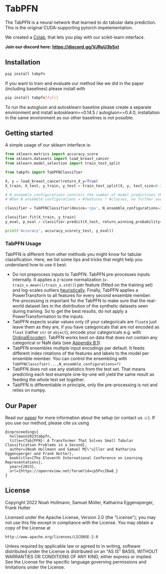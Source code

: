 # TabPFN

The TabPFN is a neural network that learned to do tabular data prediction.
This is the original CUDA-supporting pytorch impelementation.

We created a [Colab](https://colab.research.google.com/drive/194mCs6SEPEW6C0rcP7xWzcEtt1RBc8jJ), that lets you play with our scikit-learn interface.

**Join our discord here: https://discord.gg/VJRuU3bSxt**

## Installation

```bash
pip install tabpfn
```

If you want to train and evaluate our method like we did in the paper (including baselines) please install with
```bash
pip install tabpfn[full]
```
To run the autogluon and autosklearn baseline please create a separate environment and install autosklearn==0.14.5 / autogluon==0.4.0, installation in the same environment as our other baselines is not possible.

## Getting started

A simple usage of our sklearn interface is:
```python
from sklearn.metrics import accuracy_score
from sklearn.datasets import load_breast_cancer
from sklearn.model_selection import train_test_split

from tabpfn import TabPFNClassifier

X, y = load_breast_cancer(return_X_y=True)
X_train, X_test, y_train, y_test = train_test_split(X, y, test_size=0.33, random_state=42)

# N_ensemble_configurations controls the number of model predictions that are ensembled with feature and class rotations (See our work for details).
# When N_ensemble_configurations > #features * #classes, no further averaging is applied.

classifier = TabPFNClassifier(device='cpu', N_ensemble_configurations=32)

classifier.fit(X_train, y_train)
y_eval, p_eval = classifier.predict(X_test, return_winning_probability=True)

print('Accuracy', accuracy_score(y_test, y_eval))
```

### TabPFN Usage

TabPFN is different from other methods you might know for tabular classification.
Here, we list some tips and tricks that might help you understand how to use it best.

- Do not preprocess inputs to TabPFN. TabPFN pre-processes inputs internally. It applies a z-score normalization (`x-train_x.mean()/train_x.std()`) per feature (fitted on the training set) and log-scales outliers [heuristically](https://github.com/automl/TabPFN/blob/f7402ec1916aa78d953574daf95508045af5953e/tabpfn/utils.py#L201). Finally, TabPFN  applies a PowerTransform to all features for every second ensemble member. Pre-processing is important for the TabPFN to make sure that the real-world dataset lies in the distribution of the synthetic datasets seen during training. So to get the best results, do not apply a PowerTransformation to the inputs.
- TabPFN expects scalar values only (if your categoricals are `float`s just leave them as they are, if you have categoricals that are not encoded as `float` (rather `str` or `object`), encode your categoricals e.g. with [OrdinalEncoder](https://scikit-learn.org/stable/modules/generated/sklearn.preprocessing.OrdinalEncoder.html#sklearn.preprocessing.OrdinalEncoder)). TabPFN works best on data that does not contain any categorical or NaN data (see [Appendix B.1](https://arxiv.org/abs/2207.01848)).
- TabPFN ensembles multiple input encodings per default. It feeds different index rotations of the features and labels to the model per ensemble member. You can control the ensembling with `TabPFNClassifier(...,N_ensemble_configurations=?)`
- TabPFN does not use any statistics from the test set. That means predicting each test example one-by-one will yield the same result as feeding the whole test set together.
- TabPFN is differentiable in principle, only the pre-processing is not and relies on numpy.

## Our Paper
Read our [paper](https://arxiv.org/abs/2207.01848) for more information about the setup (or contact us ☺️).
If you use our method, please cite us using
```
@inproceedings{
  hollmann2023tabpfn,
  title={Tab{PFN}: A Transformer That Solves Small Tabular Classification Problems in a Second},
  author={Noah Hollmann and Samuel M{\"u}ller and Katharina Eggensperger and Frank Hutter},
  booktitle={The Eleventh International Conference on Learning Representations},
  year={2023},
  url={https://openreview.net/forum?id=cp5PvcI6w8_}
}
```

## License
Copyright 2022 Noah Hollmann, Samuel Müller, Katharina Eggensperger, Frank Hutter

Licensed under the Apache License, Version 2.0 (the "License");
you may not use this file except in compliance with the License.
You may obtain a copy of the License at

    http://www.apache.org/licenses/LICENSE-2.0

Unless required by applicable law or agreed to in writing, software
distributed under the License is distributed on an "AS IS" BASIS,
WITHOUT WARRANTIES OR CONDITIONS OF ANY KIND, either express or implied.
See the License for the specific language governing permissions and
limitations under the License.
